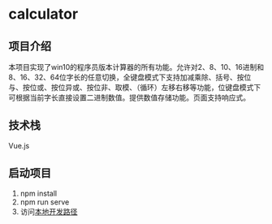 # calculator

## 项目介绍

本项目实现了win10的程序员版本计算器的所有功能。允许对2、8、10、16进制和8、16、32、64位字长的任意切换，全键盘模式下支持加减乘除、括号、按位与、按位或、按位异或、按位非、取模、（循环）左移右移等功能，位键盘模式下可根据当前字长直接设置二进制数值。提供数值存储功能。页面支持响应式。

## 技术栈

Vue.js

## 启动项目

1. npm install
2. npm run serve
3. 访问[本地开发路径](http://localhost:8080/)
